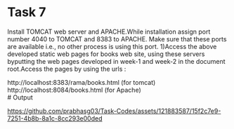 # Task 7
<p>Install TOMCAT web server and APACHE.While installation assign port number 4040 to TOMCAT and 8383 to APACHE. Make sure that these ports are available i.e., no other process is using this port.
1)Access the above developed static web pages for books web site, using these servers byputting the web pages developed in week-1 and week-2 in the document root.Access the pages by using the urls : </p>
http://localhost:8383/rama/books.html (for tomcat)<br>
http://localhost:8084/books.html (for Apache)<br>
# Output

https://github.com/prabhasg03/Task-Codes/assets/121883587/15f2c7e9-7251-4b8b-8a1c-8cc293e00ded
